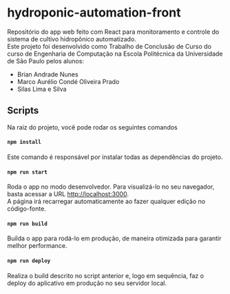 # hydroponic-automation-front

Repositório do app web feito com React para monitoramento e controle do sistema de cultivo hidropônico automatizado.\
Este projeto foi desenvolvido como Trabalho de Conclusão de Curso do curso de Engenharia de Computação na Escola Politécnica da Universidade de São Paulo pelos alunos:

- Brian Andrade Nunes
- Marco Aurélio Condé Oliveira Prado
- Silas Lima e Silva

## Scripts

Na raiz do projeto, você pode rodar os seguintes comandos

#### `npm install`

Este comando é responsável por instalar todas as dependências do projeto.

#### `npm run start`

Roda o app no modo desenvolvedor. Para visualizá-lo no seu navegador, basta acessar a URL [http://localhost:3000](http://localhost:3000).\
A página irá recarregar automaticamente ao fazer qualquer edição no código-fonte.

#### `npm run build`

Builda o app para rodá-lo em produção, de maneira otimizada para garantir melhor performance.

#### `npm run deploy`

Realiza o build descrito no script anterior e, logo em sequência, faz o deploy do aplicativo em produção no seu servidor local.
